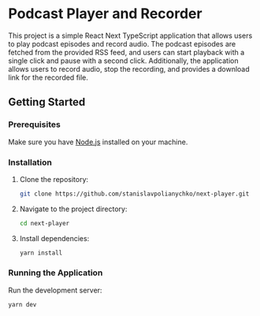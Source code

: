 # Podcast Player and Recorder

This project is a simple React Next TypeScript application that allows users to play podcast episodes and record audio. The podcast episodes are fetched from the provided RSS feed, and users can start playback with a single click and pause with a second click. Additionally, the application allows users to record audio, stop the recording, and provides a download link for the recorded file.

## Getting Started

### Prerequisites

Make sure you have [Node.js](https://nodejs.org/) installed on your machine.

### Installation

1. Clone the repository:

    ```bash
    git clone https://github.com/stanislavpolianychko/next-player.git
    ```

2. Navigate to the project directory:

    ```bash
    cd next-player
    ```

3. Install dependencies:

    ```bash
    yarn install
    ```

### Running the Application

Run the development server:

```bash
yarn dev
